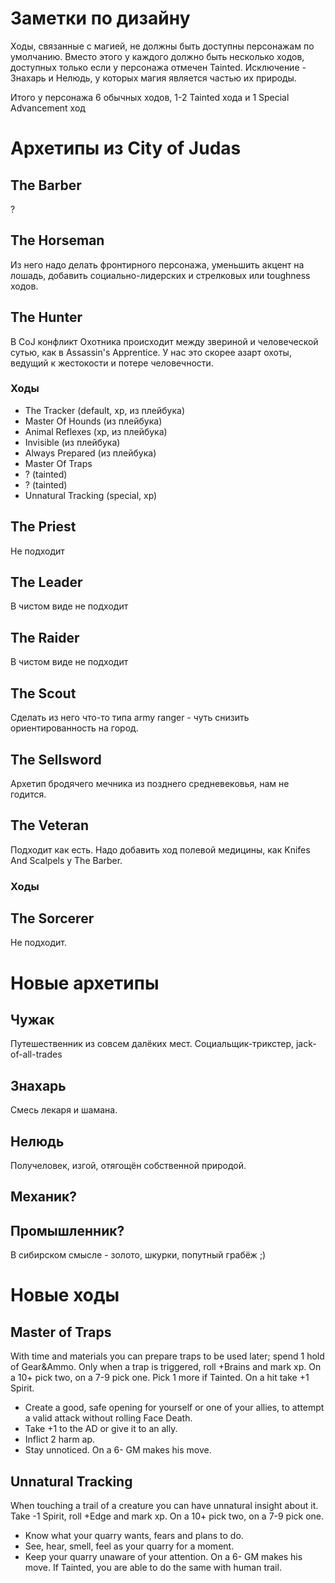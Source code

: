 # Заметки по дизайну

Ходы, связанные с магией, не должны быть доступны персонажам по умолчанию. Вместо этого у каждого должно быть несколько ходов, доступных только если у персонажа
отмечен Tainted. Исключение - Знахарь и Нелюдь, у которых магия является частью их природы.

Итого у персонажа 6 обычных ходов, 1-2 Tainted хода и 1 Special Advancement ход

# Архетипы из City of Judas

## The Barber
?

## The Horseman
Из него надо делать фронтирного персонажа, уменьшить акцент на лошадь, добавить социально-лидерских и стрелковых или toughness ходов.

## The Hunter
В CoJ конфликт Охотника происходит между звериной и человеческой сутью, как в Assassin's Apprentice. У нас это скорее азарт охоты, ведущий к жестокости и
потере человечности.

### Ходы

* The Tracker (default, xp, из плейбука)
* Master Of Hounds (из плейбука)
* Animal Reflexes (xp, из плейбука)
* Invisible (из плейбука)
* Always Prepared (из плейбука)
* Master Of Traps
* ? (tainted)
* ? (tainted)
* Unnatural Tracking (special, xp)


## The Priest
Не подходит

## The Leader
В чистом виде не подходит

## The Raider
В чистом виде не подходит

## The Scout
Сделать из него что-то типа army ranger - чуть снизить ориентированность на город.

## The Sellsword
Архетип бродячего мечника из позднего средневековья, нам не годится.

## The Veteran
Подходит как есть. Надо добавить ход полевой медицины, как Knifes And Scalpels у The Barber. 

### Ходы

## The Sorcerer
Не подходит.

# Новые архетипы

## Чужак
Путешественник из совсем далёких мест. Социальщик-трикстер, jack-of-all-trades

## Знахарь
Смесь лекаря и шамана.

## Нелюдь
Получеловек, изгой, отягощён собственной природой.

## Механик?

## Промышленник? 
В сибирском смысле - золото, шкурки, попутный грабёж ;)

# Новые ходы

## Master of Traps

With time and materials you can prepare traps to be used later; spend 1 hold of Gear&Ammo.
Only when a trap is triggered, roll +Brains and mark xp.
On a 10+ pick two, on a 7-9 pick one. Pick 1 more if Tainted. On a hit take +1 Spirit.
* Create a good, safe opening for yourself or one of your allies, to attempt a valid attack without rolling Face Death.
* Take +1 to the AD or give it to an ally.
* Inflict 2 harm ap.
* Stay unnoticed.
On a 6- GM makes his move.

## Unnatural Tracking

When touching a trail of a creature you can have unnatural insight about it. Take -1 Spirit, roll +Edge and mark xp.
On a 10+ pick two, on a 7-9 pick one.
* Know what your quarry wants, fears and plans to do.
* See, hear, smell, feel as your quarry for a moment.
* Keep your quarry unaware of your attention.
On a 6- GM makes his move. 
If Tainted, you are able to do the same with human trail.

